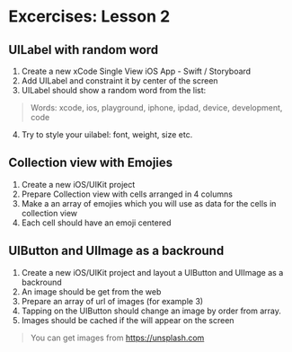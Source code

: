 # Excercises: Lesson 2
## UILabel with random word

1. Create a new xCode Single View iOS App - Swift / Storyboard
2. Add UILabel and constraint it by center of the screen
3. UILabel should show a random word from the list:

> Words: xcode, ios, playground, iphone, ipdad, device, development, code

4. Try to style your uilabel: font, weight, size etc.

## Collection view with Emojies

1. Create a new iOS/UIKit project
2. Prepare Collection view with cells arranged in 4 columns
3. Make a an array of emojies which you will use as data for the cells in collection view
4. Each cell should have an emoji centered

## UIButton and UIImage as a backround

1. Create a new iOS/UIKit project and layout a UIButton and UIImage as a backround
2. An image should be get from the web
3. Prepare an array of url of images (for example 3)
4. Tapping on the UIButton should change an image by order from array.
5. Images should be cached if the will appear on the screen

> You can get images from https://unsplash.com